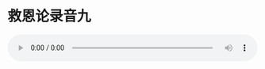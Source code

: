 # 救恩论录音九

<audio style="width: 100%;" preload="false" controls controlslist="nodownload"><source src="//file.simai.life/audio/mp3/old/27410.mp3" type="audio/mpeg">Your browser does not support the audio element.</audio>


